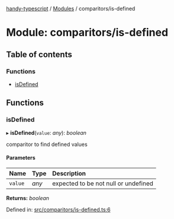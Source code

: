 [handy-typescript](../README.md) / [Modules](../modules.md) / comparitors/is-defined

# Module: comparitors/is-defined

## Table of contents

### Functions

- [isDefined](comparitors_is_defined.md#isdefined)

## Functions

### isDefined

▸ **isDefined**(`value`: *any*): *boolean*

comparitor to find defined values

#### Parameters

| Name | Type | Description |
| :------ | :------ | :------ |
| `value` | *any* | expected to be not null or undefined |

**Returns:** *boolean*

Defined in: [src/comparitors/is-defined.ts:6](https://github.com/robbiemu/handy-typescript/blob/936fff6/src/comparitors/is-defined.ts#L6)
